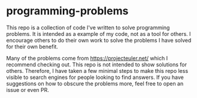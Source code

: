 # programming-problems
This repo is a collection of code I've written to solve programming problems.
It is intended as a example of my code, not as a tool for others. I encourage
others to do their own work to solve the problems I have solved for their own
benefit.

Many of the problems come from https://projecteuler.net/ which I recommend
checking out. This repo is not intended to show solutions for others.
Therefore, I have taken a few minimal steps to make this repo less visible to
search engines for people looking to find answers. If you have suggestions on
how to obscure the problems more, feel free to open an issue or even PR.


